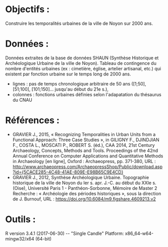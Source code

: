 # Objectifs : 
Construire les temporalités urbaines de la ville de Noyon sur 2000 ans.

# Données :
Données extraites de la base de données SHAUN (Synthèse Historique et Archéologique Urbaine de la ville de Noyon). Tableau de contingence du nombre d'entités urbaines (ex : cimetière, église, artelier artisanal, etc.) qui existent par fonction urbaine sur le temps long de 2000 ans.
- lignes : pas de temps chronologique arbitraire de 50 ans ([1;50], [51;100], [101;150]... jusqu'au début du 21e s.),
- colonnes : fonctions urbaines définies selon l'adapatation du thésaurus du CNAU


# Références : 
- GRAVIER J., 2015, « Recognizing Temporalities in Urban Units from a Functional Approach: Three Case Studies », in GILIGNY F., DJINDJIAN F., COSTA L., MOSCATI P., ROBERT S. (éd.), CAA 2014, 21st Century Archaeology, Concepts, Methods and Tools. Proceedings of the 42nd Annual Conference on Computer Applications and Quantitative Methods in Archaeology [en ligne], Oxford : Archaeopress, pp. 371-380, URL : http://www.archaeopress.com/ArchaeopressShop/Public/download.asp?id={5CACE285-4C48-41AE-809E-E98B65C9E4CD}
- GRAVIER J., 2012, Synthèse Archéologique Urbaine. Topographie historique de la ville de Noyon du Ier s. apr. J.-C. au début du XXIe s. (Oise), Université Paris 1 - Panthéon-Sorbonne, Mémoire de Master 2 Recherche : « Archéologie des périodes historiques », sous la direction de J. Burnouf, URL : https://doi.org/10.6084/m9.figshare.4609213.v2

# Outils :
R version 3.4.1 (2017-06-30) -- "Single Candle"
Platform: x86_64-w64-mingw32/x64 (64-bit)
